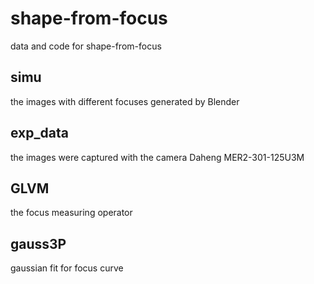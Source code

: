 # shape-from-focus
data and code for shape-from-focus

## simu
the images with different focuses generated by Blender

## exp_data
the images were captured with the camera Daheng MER2-301-125U3M

## GLVM
the focus measuring operator

## gauss3P
gaussian fit for focus curve
